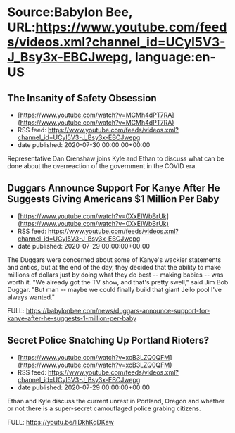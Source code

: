 # Source:Babylon Bee, URL:https://www.youtube.com/feeds/videos.xml?channel_id=UCyl5V3-J_Bsy3x-EBCJwepg, language:en-US

## The Insanity of Safety Obsession
 - [https://www.youtube.com/watch?v=MCMh4dPT7RA](https://www.youtube.com/watch?v=MCMh4dPT7RA)
 - RSS feed: https://www.youtube.com/feeds/videos.xml?channel_id=UCyl5V3-J_Bsy3x-EBCJwepg
 - date published: 2020-07-30 00:00:00+00:00

Representative Dan Crenshaw joins Kyle and Ethan to discuss what can be done about the overreaction of the government in the COVID era.

## Duggars Announce Support For Kanye After He Suggests Giving Americans $1 Million Per Baby
 - [https://www.youtube.com/watch?v=0XxEIWbBrUk](https://www.youtube.com/watch?v=0XxEIWbBrUk)
 - RSS feed: https://www.youtube.com/feeds/videos.xml?channel_id=UCyl5V3-J_Bsy3x-EBCJwepg
 - date published: 2020-07-29 00:00:00+00:00

The Duggars were concerned about some of Kanye's wackier statements and antics, but at the end of the day, they decided that the ability to make millions of dollars just by doing what they do best -- making babies -- was worth it. "We already got the TV show, and that's pretty swell," said Jim Bob Duggar. "But man -- maybe we could finally build that giant Jello pool I've always wanted."

FULL: https://babylonbee.com/news/duggars-announce-support-for-kanye-after-he-suggests-1-million-per-baby

## Secret Police Snatching Up Portland Rioters?
 - [https://www.youtube.com/watch?v=xcB3LZQ0QFM](https://www.youtube.com/watch?v=xcB3LZQ0QFM)
 - RSS feed: https://www.youtube.com/feeds/videos.xml?channel_id=UCyl5V3-J_Bsy3x-EBCJwepg
 - date published: 2020-07-29 00:00:00+00:00

Ethan and Kyle discuss the current unrest in Portland, Oregon and whether or not there is a super-secret camouflaged police grabing citizens.

FULL: https://youtu.be/liDkhKqDKaw

